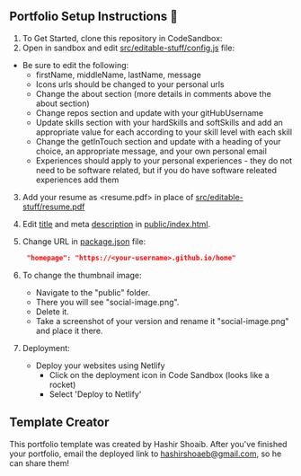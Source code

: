 ## Portfolio Setup Instructions 🔧

1. To Get Started, clone this repository in CodeSandbox:
2. Open in sandbox and edit [src/editable-stuff/config.js](./src/editable-stuff/config.js) file:

- Be sure to edit the following:
  - firstName, middleName, lastName, message
  - Icons urls should be changed to your personal urls
  - Change the about section (more details in comments above the about section)
  - Change repos section and update with your gitHubUsername
  - Update skills section with your hardSkills and softSkills and add an appropriate value for each according to your skill level with each skill
  - Change the getInTouch section and update with a heading of your choice, an appropriate message, and your own personal email
  - Experiences should apply to your personal experiences - they do not need to be software related, but if you do have software releated experiences add them

3. Add your resume as <resume.pdf> in place of [src/editable-stuff/resume.pdf](./src/editable-stuff/)

4. Edit [title](./public/index.html#L34) and meta [description](./public/index.html#L13) in [public/index.html](./public/index.html).

5. Change URL in [package.json](./package.json) file:

   ```json
    "homepage": "https://<your-username>.github.io/home"
   ```

6. To change the thumbnail image:

   - Navigate to the "public" folder.
   - There you will see "social-image.png".
   - Delete it.
   - Take a screenshot of your version and rename it "social-image.png" and place it there.

7. Deployment:

   - Deploy your websites using Netlify
     - Click on the deployment icon in Code Sandbox (looks like a rocket)
     - Select 'Deploy to Netlify'

## Template Creator

This portfolio template was created by Hashir Shoaib. After you've finished your portfolio, email the deployed link to hashirshoaeb@gmail.com, so he can share them!
